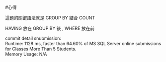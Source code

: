 #心得  

這題的關鍵語法就是 GROUP BY 結合 COUNT  
  
HAVING 放在 GROUP BY 後 , WHERE 放在前  

commit detail snubmission:  
Runtime: 1128 ms, faster than 64.60% of MS SQL Server online submissions for Classes More Than 5 Students.  
Memory Usage: N/A  
